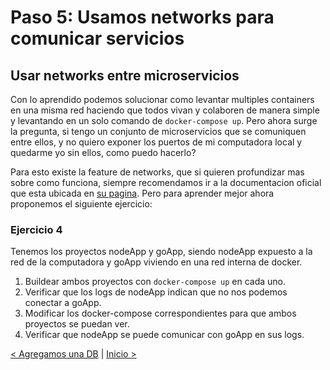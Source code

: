 # Paso 5: Usamos networks para comunicar servicios

## Usar networks entre microservicios

Con lo aprendido podemos solucionar como levantar multiples containers en una misma red haciendo que todos vivan y colaboren de manera simple y levantando en un solo comando de ```docker-compose up```.
Pero ahora surge la pregunta, si tengo un conjunto de microservicios que se comuniquen entre ellos, y no quiero exponer los puertos de mi computadora local y quedarme yo sin ellos, como puedo hacerlo?

Para esto existe la feature de networks, que si quieren profundizar mas sobre como funciona, siempre recomendamos ir a la documentacion oficial que esta ubicada en [su pagina](https://docs.docker.com/network/). Pero para aprender mejor ahora proponemos el siguiente ejercicio:

### Ejercicio 4

Tenemos los proyectos nodeApp y goApp, siendo nodeApp expuesto a la red de la computadora y goApp viviendo en una red interna de docker.

1) Buildear ambos proyectos con ```docker-compose up``` en cada uno.
2) Verificar que los logs de nodeApp indican que no nos podemos conectar a goApp.
3) Modificar los docker-compose correspondientes para que ambos proyectos se puedan ver.
4) Verificar que nodeApp se puede comunicar con goApp en sus logs.



[< Agregamos una DB](04_database.md) | [Inicio >](README.md)
